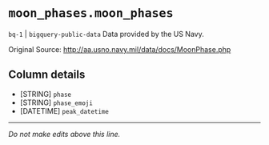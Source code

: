 # `moon_phases.moon_phases`
`bq-1` | `bigquery-public-data`
Data provided by the US Navy. 

Original Source: http://aa.usno.navy.mil/data/docs/MoonPhase.php

## Column details
* [STRING]    `phase`
* [STRING]    `phase_emoji`
* [DATETIME]  `peak_datetime`

-------------------------------------------------------------------------------
*Do not make edits above this line.*
